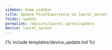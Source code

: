 ```yaml
---
sidebar: home_sidebar
title: Update PixelExperience on laurel_sprout
folder: update
permalink: /devices/laurel_sprout/update
device: laurel_sprout
---
```

{% include templates/device_update.md %}

